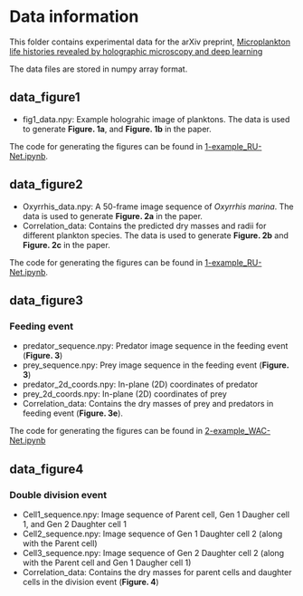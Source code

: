 # Data information

This folder contains experimental data for the arXiv preprint, [Microplankton life histories revealed by holographic microscopy and deep learning](https://arxiv.org/abs/2202.09046)

The data files are stored in numpy array format. 

## data_figure1

  - fig1_data.npy: Example holograhic image of planktons. The data is used to generate **Figure. 1a**, and **Figure. 1b** in the paper. 
  
The code for generating the figures can be found in [1-example_RU-Net.ipynb](https://github.com/softmatterlab/Quantitative-Microplankton-Tracker/blob/main/examples/1-example_RU-Net.ipynb).

## data_figure2

  - Oxyrrhis_data.npy: A 50-frame image sequence of *Oxyrrhis marina*. The data is used to generate **Figure. 2a** in the paper.
  - Correlation_data: Contains the predicted dry masses and radii for different plankton species. The data is used to generate **Figure. 2b** and **Figure. 2c** in the paper.

The code for generating the figures can be found in [1-example_RU-Net.ipynb](https://github.com/softmatterlab/Quantitative-Microplankton-Tracker/blob/main/examples/1-example_RU-Net.ipynb).

## data_figure3

### Feeding event

  - predator_sequence.npy: Predator image sequence in the feeding event (**Figure. 3**)
  - prey_sequence.npy: Prey image sequence in the feeding event (**Figure. 3**)
  - predator_2d_coords.npy: In-plane (2D) coordinates of predator
  - prey_2d_coords.npy: In-plane (2D) coordinates of prey
  - Correlation_data: Contains the dry masses of prey and predators in feeding event (**Figure. 3e**).

The code for generating the figures can be found in [2-example_WAC-Net.ipynb](https://github.com/softmatterlab/Quantitative-Microplankton-Tracker/blob/main/examples/2-example_WAC-Net.ipynb)


## data_figure4

### Double division event

  - Cell1_sequence.npy: Image sequence of Parent cell, Gen 1 Daugher cell 1, and Gen 2 Daughter cell 1
  - Cell2_sequence.npy: Image sequence of Gen 1 Daughter cell 2 (along with the Parent cell)
  - Cell3_sequence.npy: Image sequence of Gen 2 Daughter cell 2 (along with the Parent cell and Gen 1 Daugher cell 1)
  - Correlation_data: Contains the dry masses for parent cells and daughter cells in the division event (**Figure. 4**)